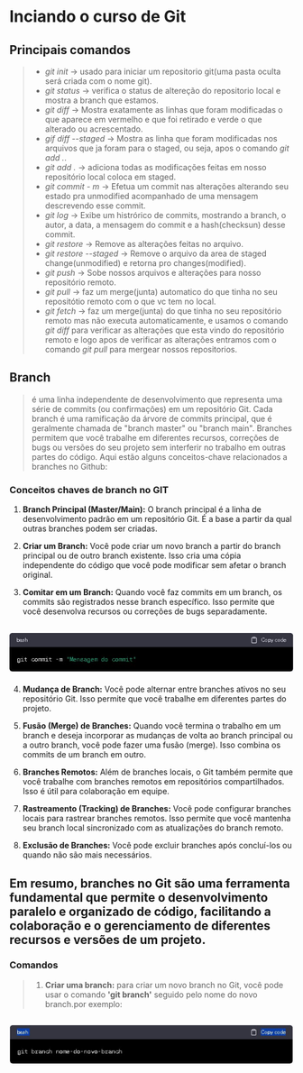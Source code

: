 # Inciando o curso de Git

## Principais comandos
> - *git init*       -> usado para iniciar um repositorio git(uma pasta oculta será criada com o nome git).<br>
> - *git status*     -> verifica o status de altereção do repositorio local e mostra a branch que estamos.<br>
> - *git diff*       -> Mostra exatamente as linhas que foram modificadas o que aparece em vermelho e que foi retirado e verde o que alterado ou acrescentado.<br>
> - *gif diff --staged* -> Mostra as linha que foram modificadas nos arquivos que ja foram para o staged, ou seja, apos o comando *git add .*.<br>
> - *git add .*      -> adiciona todas as modificações feitas em nosso repositório local coloca em staged.<br>
> - *git commit - m* -> Efetua um commit nas alterações alterando seu estado pra unmodified acompanhado de uma mensagem descrevendo esse commit.<br>
> - *git log* -> Exibe um histrórico de commits, mostrando a branch, o autor, a data, a mensagem do commit e a hash(checksun) desse commit.<br>
> - *git restore* -> Remove as alterações feitas no arquivo.<br>
> - *git restore --staged* -> Remove o arquivo da area de staged change(unmodified) e retorna pro changes(modified).<br>
> - *git push* -> Sobe nossos arquivos e alterações para nosso repositório remoto.<br>
> - *git pull* -> faz um merge(junta) automatico do que tinha no seu repositótio remoto com o que vc tem no local.<br>
> - *git fetch* -> faz um merge(junta) do que tinha no seu repositório remoto mas não executa automaticamente, e usamos o comando *git diff* para verificar as alterações que esta vindo do repositório remoto e logo apos de verificar as alterações entramos com o comando *git pull* para mergear nossos  repositorios.

## Branch
>é uma linha independente de desenvolvimento que representa uma série de commits (ou confirmações) em um repositório Git. 
>Cada branch é uma ramificação da árvore de commits principal, que é geralmente chamada de "branch master" ou "branch main".
>Branches permitem que você trabalhe em diferentes recursos, correções de bugs ou versões do seu projeto sem interferir no trabalho em outras partes do código.
>Aqui estão alguns conceitos-chave relacionados a branches no Github:

### Conceitos chaves de branch no GIT

1. **Branch Principal (Master/Main):** O branch principal é a linha de desenvolvimento padrão em um repositório Git. É a base a partir da qual outras branches podem ser criadas.

2. **Criar um Branch:** Você pode criar um novo branch a partir do branch principal ou de outro branch existente. Isso cria uma cópia independente do código que você pode modificar sem afetar o branch original.

3. **Comitar em um Branch:** Quando você faz commits em um branch, os commits são registrados nesse branch específico. Isso permite que você desenvolva recursos ou correções de bugs separadamente.

![Commit na branch](/imgs/comitarBranch.jpg)
---

4. **Mudança de Branch:** Você pode alternar entre branches ativos no seu repositório Git. Isso permite que você trabalhe em diferentes partes do projeto.


5. **Fusão (Merge) de Branches:** Quando você termina o trabalho em um branch e deseja incorporar as mudanças de volta ao branch principal ou a outro branch, você pode fazer uma fusão (merge). Isso combina os commits de um branch em outro.

6. **Branches Remotos:** Além de branches locais, o Git também permite que você trabalhe com branches remotos em repositórios compartilhados. Isso é útil para colaboração em equipe.

7. **Rastreamento (Tracking) de Branches:** Você pode configurar branches locais para rastrear branches remotos. Isso permite que você mantenha seu branch local sincronizado com as atualizações do branch remoto.

8. **Exclusão de Branches:** Você pode excluir branches após concluí-los ou quando não são mais necessários.

Em resumo, branches no Git são uma ferramenta fundamental que permite o desenvolvimento paralelo e organizado de código, facilitando a colaboração e o gerenciamento de diferentes recursos e versões de um projeto.
---
### Comandos
> 1. **Criar uma branch:** para criar um novo branch no Git, você pode usar o comando **'git branch'** seguido pelo nome do novo branch.por exemplo:

![comando criar branch](/imgs/criarBranch.jpeg)
---




